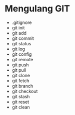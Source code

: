 # Mengulang GIT

- .gitignore
- git init
- git add
- git commit
- git status
- git log
- git config
- git remote
- git push
- git pull
- git clone
- git fetch
- git branch
- git checkout
- git stash
- git reset
- git clean  